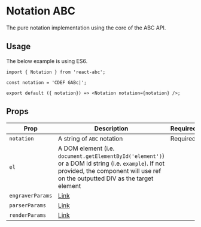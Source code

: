 # Notation ABC

The pure notation implementation using the core of the ABC API.

## Usage

The below example is using ES6.
```
import { Notation } from 'react-abc';

const notation = 'CDEF GABc|';

export default ({ notation}) => <Notation notation={notation} />;
```

## Props

| Prop             | Description                                    | Required |
| ---              | ---                                            | ---      |
| `notation`       | A string of `ABC` notation                     | Required |
| `el`             | A DOM element (i.e. `document.getElementById('element')`) or a DOM id string (i.e. `example`). If not provided, the component will use ref on the outputted DIV as the target element | |
| `engraverParams` | [Link](src/defaults/README.md#engraver-params) | |
| `parserParams`   | [Link](src/defaults/README.md#parser-params)   | |
| `renderParams`   | [Link](src/defaults/README.md#render-params)   | |
